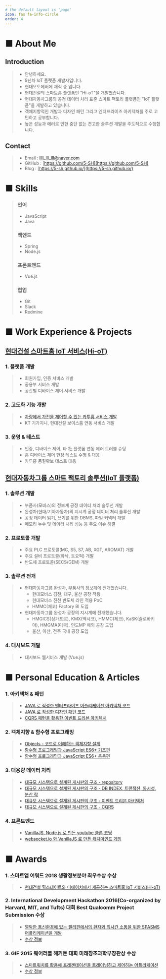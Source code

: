 ```yaml
---
# the default layout is 'page'
icon: fas fa-info-circle
order: 4
---
```


# ■ About Me
## Introduction
>   - 안녕하세요.
>   - 9년차 IoT 플랫폼 개발자입니다.
>   - 현대오토에버에 재직 중 입니다.
>   - 현대건설의 스마트홈 플랫폼인 "Hi-oT"을 개발했습니다.
>   - 현대자동차그룹의 공정 데이터 처리 표준 스마트 팩토리 플랫폼인 "IoT 플랫폼"을 개발하고 있습니다.
>   - 객체지향적인 개발과 디자인 패턴 그리고 엔터프라이즈 아키텍처를 주로 고민하고 공부합니다.
>   - 높은 성능과 에러로 인한 중단 없는 견고한 솔루션 개발을 주도적으로 수행합니다.

## Contact 
>   - Email :  llll_lll_lll@naver.com
>   - GitHub : [https://github.com/5-SH](https://github.com/5-SH)
>   - Blog : [https://5-sh.github.io/](https://5-sh.github.io/)   

# ■ Skills
> ### 언어
>   - JavaScript
>   - Java
> 
> ### 백엔드
>   - Spring
>   - Node.js
> 
> ### 프론트엔드
>   - Vue.js
> 
> ### 협업
>   - Git
>   - Slack
>   - Redmine

# ■ Work Experience & Projects
## [현대건설 스마트홈 IoT 서비스(Hi-oT)](https://www.hyundai.co.kr/story/CONT0000000000001088)
### 1. 플랫폼 개발
>  - 회원가입, 인증 서비스 개발
>  - 공용부 서비스 개발
>  - 공간별 디바이스 제어 서비스 개발

### 2. 고도화 기능 개발
>  - [차량에서 가전을 제어할 수 있는 카투홈 서비스 개발](https://www.hdec.kr/kr/company/press_view.aspx?CompanyPressSeq=81)
>  - KT 기가지니, 현대건설 보이스홈 연동 서비스 개발

### 3. 운영 & 테스트
>  - 인증, 디바이스 제어, 타 社 플랫폼 연동 에러 트러블 슈팅
>  - 홈 디바이스 제어 현장 테스트 수행 & 대응
>  - 카투홈 품질확보 테스트 대응

## [현대자동차그룹 스마트 팩토리 솔루션(IoT 플랫폼)](https://www.hyundai-autoever.com/kor/business-area/digital-transformation/smart-factory/contents.do?cntnSeq=352)
### 1. 솔루션 개발
>  - 부품사(모비스)의 정보계 공정 데이터 처리 솔루션 개발
>  - 완성차(현대/기아자동차)의 지시계 공정 데이터 처리 솔루션 개발
>  - 공정 데이터 읽기, 쓰기를 위한 DBMS, 파일 커넥터 개발
>  - 메모리 누수 및 데이터 처리 성능 등 주요 이슈 해결

### 2. 프로토콜 개발
>  - 주요 PLC 프로토콜(MC, S5, S7, AB, XGT, AROMAT) 개발
>  - 주요 설비 프로토콜(화낙, 토요퍽) 개발
>  - 반도체 프로토콜(SECS/GEM) 개발

### 3. 솔루션 전개
>  - 현대자동차그룹 완성차, 부품사의 정보계에 전개했습니다.
>      - 현대모비스 김천, 대구, 울산 공장 적용
>      - 현대모비스 진천 반도체 라인 적용 PoC
>      - HMMC(체코) Factory BI 도입
>  - 현대자동차그룹 완성차 공장의 지시계에 전개했습니다.
>      - HMGICS(싱가포르), KMX(멕시코), HMMC(체코), KaSK(슬로바키아), HMGMA(미국), 인도MP 해외 공장 도입
>      - 울산, 아산, 전주 국내 공장 도입

### 4. 대시보드 개발
>  - 대시보드 웹서비스 개발 (Vue.js)

# ■ Personal Education & Articles
### 1. 아키텍처 & 패턴
>   - [JAVA 로 작성한 엔터프라이즈 어플리케이션 아키텍처 코드](https://github.com/5-SH/Enterprise_Application_Architecture)
>   - [JAVA 로 작성한 디자인 패턴 코드](https://github.com/5-SH/design_pattern_java)
>   - [CQRS 패턴을 활용한 이벤트 드리븐 아키텍처](https://github.com/5-SH/java_cqrs)
 
### 2. 객체지향 & 함수형 프로그래밍
>   - [Objects - 코드로 이해하는 객체지향 설계](https://github.com/5-SH/Objects)
>   - [함수형 프로그래밍과 JavaScript ES6+ 기초편](https://github.com/5-SH/Objects)
>   - [함수형 프로그래밍과 JavaScript ES6+ 응용편](https://github.com/5-SH/functional_promgramming_application)
 
### 3. 대용량 데이터 처리
>   - [대규모 시스템으로 설계된 게시판의 구조 - repository](https://github.com/5-SH/high-traffic-board)
>   - [대규모 시스템으로 설계된 게시판의 구조 - DB INDEX, 트랜잭션, 동시성, 분산 락](https://5-sh.github.io/traffic/2025/03/27/traffic-board-architecture-1.html)
>   - [대규모 시스템으로 설계된 게시판의 구조 - 이벤트 드리븐 아키텍처](https://5-sh.github.io/traffic/2025/03/27/traffic-board-architecture-2.html)
>   - [대규모 시스템으로 설계된 게시판의 구조 - CQRS](https://5-sh.github.io/traffic/2025/03/31/traffic-board-architecture-3.html)

### 4. 프론트엔드
>   - [VanillaJS, Node.js 로 만든 youtube 클론 코딩](https://github.com/5-SH/wetube)
>   - [websocket.io 와 VanillaJS 로 만든 캐치마인드 게임](https://github.com/5-SH/guess-mine)

# ■ Awards
### 1. 스마트앱 어워드 2018 생활정보분야 최우수상 수상
> - [현대건설 힐스테이트와 디에이치에서 제공하는 스마트홈 IoT 서비스(Hi-oT)](http://www.i-award.or.kr/smart/prize/2018/Awarded02.aspx)

### 2. International Development Hackathon 2016(Co-organized by Harvard, MIT, and Tufts) 대회 Best Qualcomm Project Submission 수상
> - [열악한 통신환경에 있는 필리핀에서의 환자와 의사간 소통을 위한 SPASMS 어플리케이션을 개발](https://devpost.com/software/idhack2016-9nb7rk)
> - [수상 정보](https://his.pusan.ac.kr/bbs/cse/2609/569240/artclView.do)

### 3. GIF 2015 웨어러블 해커톤 대회 미래창조과학부장관상 수상   
> - [스마트워치를 활용해 프레젠테이션을 트레이닝하고 제어하는 어플리케이션](https://github.com/5-SH/PREZENTAINER)
> - [수상 정보](https://his.pusan.ac.kr/bbs/cse/2609/569232/artclView.do)
